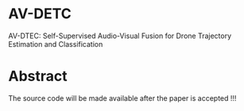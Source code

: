 # AV-DETC
AV-DTEC: Self-Supervised Audio-Visual Fusion for Drone Trajectory Estimation and Classification

# Abstract
The source code will be made available after the paper is accepted !!!
